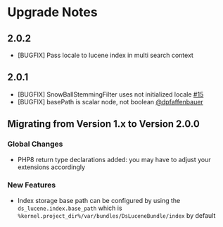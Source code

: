# Upgrade Notes

## 2.0.2
- [BUGFIX] Pass locale to lucene index in multi search context

## 2.0.1
- [BUGFIX] SnowBallStemmingFilter uses not initialized locale [#15](https://github.com/dachcom-digital/pimcore-dynamic-search-index-provider-lucene/issues/15)
- [BUGFIX] basePath is scalar node, not boolean [@dpfaffenbauer](https://github.com/dachcom-digital/pimcore-dynamic-search-index-provider-lucene/pull/14)

## Migrating from Version 1.x to Version 2.0.0

### Global Changes
- PHP8 return type declarations added: you may have to adjust your extensions accordingly

### New Features
- Index storage base path can be configured by using the `ds_lucene.index.base_path` which is `%kernel.project_dir%/var/bundles/DsLuceneBundle/index` by default